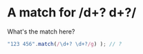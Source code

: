 # A match for /d+? d+?/

What's the match here?

```javascript
"123 456".match(/\d+? \d+?/g) ); // ?
```

